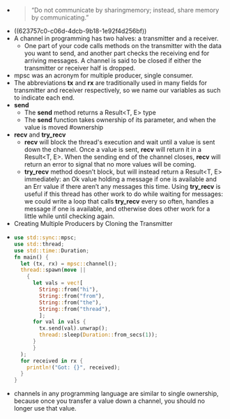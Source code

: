 - > “Do not communicate by sharingmemory; instead, share memory by communicating.”
- ((623757c0-c06d-4dcb-9b18-1e92f4d256bf))
- A channel in programming has two halves: a transmitter and a receiver.
	- One part of your code calls methods on the transmitter with the data you want to send, and another part checks the receiving end for arriving messages. A channel is said to be closed if either the transmitter or receiver half is dropped.
- mpsc was an acronym for multiple producer, single consumer.
- The abbreviations **tx** and **rx** are traditionally used in many fields for transmitter and receiver respectively, so we name our variables as such to indicate each end.
- **send**
	- The **send** method returns a Result<T, E> type
	- The **send** function takes ownership of its parameter, and when the value is moved #ownership
- **recv** and **try_recv**
	- **recv** will block the thread's execution and wait until a value is sent down the channel. Once a value is sent, **recv** will return it in a Result<T, E>. When the sending end of the channel closes, **recv** will return an error to signal that no more values will be coming.
	- **try_recv** method doesn’t block, but will instead return a Result<T, E> immediately: an Ok value holding a message if one is available and an Err value if there aren’t any messages this time. Using **try_recv** is useful if this thread has other work to do while waiting for messages: we could write a loop that calls **try_recv** every so often, handles a message if one is available, and otherwise does other work for a little while until checking again.
- Creating Multiple Producers by Cloning the Transmitter
- ```rust
  use std::sync::mpsc;
  use std::thread;
  use std::time::Duration;
  fn main() {
    let (tx, rx) = mpsc::channel();
    thread::spawn(move || 
      {
        let vals = vec![
          String::from("hi"),
          String::from("from"),
          String::from("the"),
          String::from("thread"),
          ];
        for val in vals {
          tx.send(val).unwrap();
          thread::sleep(Duration::from_secs(1));
        }  
    	}
    );
    for received in rx {
      println!("Got: {}", received); 
    }
  }
  ```
- channels in any programming language are similar to single ownership, because once you transfer a value down a channel, you should no longer use that value.